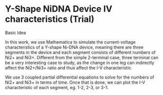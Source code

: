 # Y-Shape NiDNA Device IV characteristics (Trial)
Basic Idea

In this work, we use Mathematica to simulate the current-voltage characteristics of a Y-shape Ni-DNA device, meaning there are three segments in the device and each segment consists of different numbers of Ni2+ and Ni3+. Different from the simple 2-terminal case, three terminal can be a very interesting case to study, as the change in one leg can indirectly affect the Ni2+/Ni3+ ratio and thus affect the I-V characteristic.

We use 3 coupled partial differential equations to solve for the numbers of Ni2+ and Ni3+ in terms of time. Once that is done, we can plot the I-V characteristic of each segment, eg. 1-2, 2-3, or 3-1.



